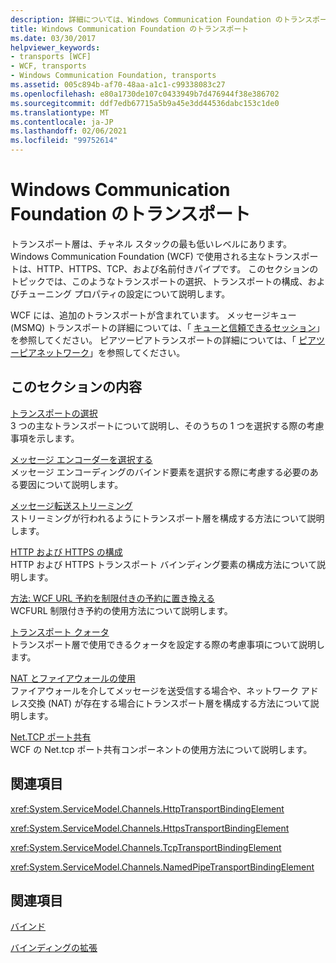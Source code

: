 ```yaml
---
description: 詳細については、Windows Communication Foundation のトランスポートに関するページを参照してください。
title: Windows Communication Foundation のトランスポート
ms.date: 03/30/2017
helpviewer_keywords:
- transports [WCF]
- WCF, transports
- Windows Communication Foundation, transports
ms.assetid: 005c894b-af70-48aa-a1c1-c99338083c27
ms.openlocfilehash: e80a1730de107c0433949b7d476944f38e386702
ms.sourcegitcommit: ddf7edb67715a5b9a45e3dd44536dabc153c1de0
ms.translationtype: MT
ms.contentlocale: ja-JP
ms.lasthandoff: 02/06/2021
ms.locfileid: "99752614"
---
```

# <a name="transports-in-windows-communication-foundation"></a>Windows Communication Foundation のトランスポート

トランスポート層は、チャネル スタックの最も低いレベルにあります。 Windows Communication Foundation (WCF) で使用される主なトランスポートは、HTTP、HTTPS、TCP、および名前付きパイプです。 このセクションのトピックでは、このようなトランスポートの選択、トランスポートの構成、およびチューニング プロパティの設定について説明します。  
  
 WCF には、追加のトランスポートが含まれています。 メッセージキュー (MSMQ) トランスポートの詳細については、「 [キューと信頼できるセッション](queues-and-reliable-sessions.md)」を参照してください。 ピアツーピアトランスポートの詳細については、「 [ピアツーピアネットワーク](peer-to-peer-networking.md)」を参照してください。  
  
## <a name="in-this-section"></a>このセクションの内容  

 [トランスポートの選択](choosing-a-transport.md)  
 3 つの主なトランスポートについて説明し、そのうちの 1 つを選択する際の考慮事項を示します。  
  
 [メッセージ エンコーダーを選択する](choosing-a-message-encoder.md)  
 メッセージ エンコーディングのバインド要素を選択する際に考慮する必要のある要因について説明します。  
  
 [メッセージ転送ストリーミング](streaming-message-transfer.md)  
 ストリーミングが行われるようにトランスポート層を構成する方法について説明します。  
  
 [HTTP および HTTPS の構成](configuring-http-and-https.md)  
 HTTP および HTTPS トランスポート バインディング要素の構成方法について説明します。  
  
 [方法: WCF URL 予約を制限付きの予約に置き換える](how-to-replace-the-wcf-url-reservation-with-a-restricted-reservation.md)  
 WCFURL 制限付き予約の使用方法について説明します。  
  
 [トランスポート クォータ](transport-quotas.md)  
 トランスポート層で使用できるクォータを設定する際の考慮事項について説明します。  
  
 [NAT とファイアウォールの使用](working-with-nats-and-firewalls.md)  
 ファイアウォールを介してメッセージを送受信する場合や、ネットワーク アドレス交換 (NAT) が存在する場合にトランスポート層を構成する方法について説明します。  
  
 [Net.TCP ポート共有](net-tcp-port-sharing.md)  
 WCF の Net.tcp ポート共有コンポーネントの使用方法について説明します。  
  
## <a name="reference"></a>関連項目  

 <xref:System.ServiceModel.Channels.HttpTransportBindingElement>  
  
 <xref:System.ServiceModel.Channels.HttpsTransportBindingElement>  
  
 <xref:System.ServiceModel.Channels.TcpTransportBindingElement>  
  
 <xref:System.ServiceModel.Channels.NamedPipeTransportBindingElement>  
  
## <a name="related-sections"></a>関連項目  

 [バインド](bindings.md)  
  
 [バインディングの拡張](../extending/extending-bindings.md)

